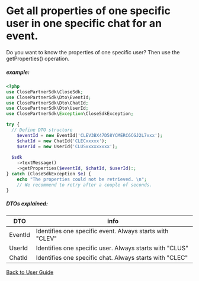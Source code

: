 # Get all properties of one specific user in one specific chat for an event.
Do you want to know the properties of one specific user? Then use the getProperties() operation. 

##### example:
```php
<?php
use ClosePartnerSdk\CloseSdk;
use ClosePartnerSdk\Dto\EventId;
use ClosePartnerSdk\Dto\ChatId;
use ClosePartnerSdk\Dto\UserId;
use ClosePartnerSdk\Exception\CloseSdkException;

try {
  // Define DTO structure
    $eventId = new EventId('CLEV3BX47D58YCMERC6CGJ2L7xxx');
    $chatId = new ChatId('CLECxxxxx');
    $userId = new UserId('CLUSxxxxxxxxx');
  
  $sdk
    ->textMessage()
    ->getProperties($eventId, $chatId, $userId):;
} catch (CloseSdkException $e) {
    echo "The properties could not be retrieved. \n";
    // We recommend to retry after a couple of seconds.
}
```
##### DTOs explained:
| DTO | info |
| -------- | ----------- |
|EventId| Identifies one specific event. Always starts with "CLEV"|
|UserId| Identifies one specific user. Always starts with "CLUS"|
|ChatId| Identifies one specific chat. Always starts with "CLEC"|

[Back to User Guide](/USERGUIDE.md#textmessage)